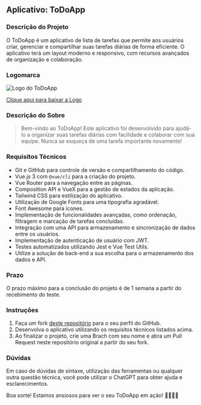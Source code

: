 ## Aplicativo: ToDoApp

### Descrição do Projeto
O ToDoApp é um aplicativo de lista de tarefas que permite aos usuários criar, gerenciar e compartilhar suas tarefas diárias de forma eficiente. O aplicativo terá um layout moderno e responsivo, com recursos avançados de organização e colaboração.

### Logomarca
![Logo do ToDoApp](https://hackmd.io/_uploads/ByqlkxDqh.png)

[Clique aqui para baixar a Logo](https://drive.google.com/drive/folders/1x5ZhEqCx9hEL1i6yV9ufQaZ0QCqdgJ0R?usp=drive_link)

### Descrição do Sobre
> Bem-vindo ao ToDoApp! Este aplicativo foi desenvolvido para ajudá-lo a organizar suas tarefas diárias com facilidade e colaborar com sua equipe. Nunca se esqueça de uma tarefa importante novamente!

### Requisitos Técnicos
- Git e GitHub para controle de versão e compartilhamento do código.
- Vue.js 3 com `@vue/cli` para a criação do projeto.
- Vue Router para a navegação entre as páginas.
- Composition API e VueX para a gestão de estados da aplicação.
- Tailwind CSS para estilização do aplicativo.
- Utilização de Google Fonts para uma tipografia agradável.
- Font Awesome para ícones.
- Implementação de funcionalidades avançadas, como ordenação, filtragem e marcação de tarefas concluídas.
- Integração com uma API para armazenamento e sincronização de dados entre os usuários.
- Implementação de autenticação de usuário com JWT.
- Testes automatizados utilizando Jest e Vue Test Utils.
- Utilize a solução de back-end a sua escolha para o armazenamento dos dados e API.

### Prazo
O prazo máximo para a conclusão do projeto é de 1 semana a partir do recebimento do teste.

### Instruções
1. Faça um fork [deste repositório](https://github.com/jun1orDev/ToDoApp) para o seu perfil do GitHub.
2. Desenvolva o aplicativo utilizando os requisitos técnicos listados acima.
3. Ao finalizar o projeto, crie uma Brach com seu nome e abra um Pull Request neste repositório original a partir do seu fork.

### Dúvidas
Em caso de dúvidas de sintaxe, utilização das ferramentas ou qualquer outra questão técnica, você pode utilizar o ChatGPT para obter ajuda e esclarecimentos.

Boa sorte! Estamos ansiosos para ver o seu ToDoApp em ação! 👏🧑‍💻🚀
